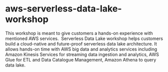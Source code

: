 # aws-serverless-data-lake-workshop

This workshop is meant to give customers a hands-on experience with mentioned AWS services.  Serverless Data Lake workshop helps customers build a cloud-native and future-proof serverless data lake architecture.  It allows hands-on time with AWS big data and analytics services including Amazon Kinesis Services for streaming data ingestion and analytics, AWS Glue for ETL and Data Catalogue Management, Amazon Athena to query data lake. 
